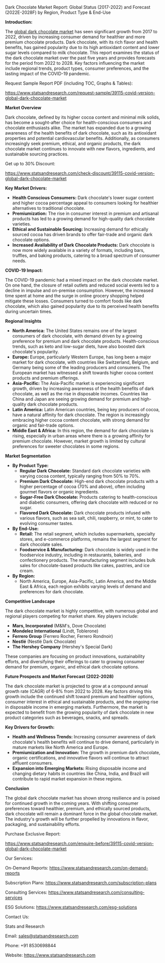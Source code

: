 ﻿Dark Chocolate Market Report: Global Status (2017-2022) and Forecast (2022E-2028F) by Region, Product Type & End-Use

**Introduction:**

The [global dark chocolate market](https://www.statsandresearch.com/report/39115-covid-version-global-dark-chocolate-market) has seen significant growth from 2017 to 2022, driven by increasing consumer demand for healthier and more premium chocolate products. Dark chocolate, with its rich flavor and health benefits, has gained popularity due to its high antioxidant content and lower sugar levels compared to milk chocolate. This report examines the status of the dark chocolate market over the past five years and provides forecasts for the period from 2022 to 2028. Key factors influencing the market include regional trends, product types, consumer preferences, and the lasting impact of the COVID-19 pandemic.

Request Sample Report PDF (including TOC, Graphs & Tables):

<https://www.statsandresearch.com/request-sample/39115-covid-version-global-dark-chocolate-market>

**Market Overview**

Dark chocolate, defined by its higher cocoa content and minimal milk solids, has become a sought-after choice for health-conscious consumers and chocolate enthusiasts alike. The market has expanded due to a growing awareness of the health benefits of dark chocolate, such as its antioxidant properties and potential cardiovascular benefits. Additionally, as consumers increasingly seek premium, ethical, and organic products, the dark chocolate market continues to innovate with new flavors, ingredients, and sustainable sourcing practices.

Get up to 30% Discount:

<https://www.statsandresearch.com/check-discount/39115-covid-version-global-dark-chocolate-market>

**Key Market Drivers:**

- **Health Conscious Consumers:** Dark chocolate's lower sugar content and higher cocoa percentage appeal to consumers looking for healthier alternatives to traditional chocolate.
- **Premiumization:** The rise in consumer interest in premium and artisanal products has led to a growing demand for high-quality dark chocolate varieties.
- **Ethical and Sustainable Sourcing:** Increasing demand for ethically sourced cocoa has driven brands to offer fair-trade and organic dark chocolate options.
- **Increased Availability of Dark Chocolate Products:** Dark chocolate is now more widely available in a variety of formats, including bars, truffles, and baking products, catering to a broad spectrum of consumer needs.

**COVID-19 Impact:**

The COVID-19 pandemic had a mixed impact on the dark chocolate market. On one hand, the closure of retail outlets and reduced social events led to a decline in impulse and on-premise consumption. However, the increased time spent at home and the surge in online grocery shopping helped mitigate these losses. Consumers turned to comfort foods like dark chocolate, which also gained popularity due to its perceived health benefits during uncertain times.

**Regional Insights**

- **North America:** The United States remains one of the largest consumers of dark chocolate, with demand driven by a growing preference for premium and dark chocolate products. Health-conscious trends, such as keto and low-sugar diets, have also boosted dark chocolate's popularity.
- **Europe:** Europe, particularly Western Europe, has long been a major market for dark chocolate, with countries like Switzerland, Belgium, and Germany being some of the leading producers and consumers. The European market has witnessed a shift towards higher cocoa content products and premium offerings.
- **Asia-Pacific:** The Asia-Pacific market is experiencing significant growth, driven by increasing awareness of the health benefits of dark chocolate, as well as the rise in disposable incomes. Countries like China and Japan are seeing growing demand for premium and high-quality dark chocolate products.
- **Latin America:** Latin American countries, being key producers of cocoa, have a natural affinity for dark chocolate. The region is increasingly embracing higher cocoa content chocolate, with strong demand for organic and fair-trade options.
- **Middle East & Africa:** In this region, the demand for dark chocolate is rising, especially in urban areas where there is a growing affinity for premium chocolate. However, market growth is limited by cultural preferences for sweeter chocolates in some regions.

**Market Segmentation**

- **By Product Type:**
  - **Regular Dark Chocolate:** Standard dark chocolate varieties with varying cocoa content, typically ranging from 50% to 70%.
  - **Premium Dark Chocolate:** High-end dark chocolate products with a higher percentage of cocoa (70% and above), often including gourmet flavors or organic ingredients.
  - **Sugar-Free Dark Chocolate:** Products catering to health-conscious and diabetic consumers, offering dark chocolate with reduced or no sugar.
  - **Flavored Dark Chocolate:** Dark chocolate products infused with various flavors, such as sea salt, chili, raspberry, or mint, to cater to evolving consumer tastes.
- **By End-Use:**
  - **Retail:** The retail segment, which includes supermarkets, specialty stores, and e-commerce platforms, remains the largest segment for dark chocolate sales.
  - **Foodservice & Manufacturing:** Dark chocolate is widely used in the foodservice industry, including in restaurants, bakeries, and confectionery products. The manufacturing segment includes bulk sales for chocolate-based products like cakes, pastries, and ice cream.
- **By Region:**
  - North America, Europe, Asia-Pacific, Latin America, and the Middle East & Africa, each region exhibits varying levels of demand and preferences for dark chocolate.

**Competitive Landscape**

The dark chocolate market is highly competitive, with numerous global and regional players competing for market share. Key players include:

- **Mars, Incorporated** (M&M's, Dove Chocolate)
- **Mondelez International** (Lindt, Toblerone)
- **Ferrero Group** (Ferrero Rocher, Ferrero Rondnoir)
- **Nestlé** (Nestlé Dark Chocolate)
- **The Hershey Company** (Hershey's Special Dark)

These companies are focusing on product innovations, sustainability efforts, and diversifying their offerings to cater to growing consumer demand for premium, organic, and ethical dark chocolate options.

**Future Prospects and Market Forecast (2022-2028)**

The dark chocolate market is projected to grow at a compound annual growth rate (CAGR) of 6-8% from 2022 to 2028. Key factors driving this growth include the continued shift toward premium and healthier options, consumer interest in ethical and sustainable products, and the ongoing rise in disposable income in emerging markets. Furthermore, the market is expected to benefit from the growing popularity of dark chocolate in new product categories such as beverages, snacks, and spreads.

**Key Drivers for Growth:**

- **Health and Wellness Trends:** Increasing consumer awareness of dark chocolate's health benefits will continue to drive demand, particularly in mature markets like North America and Europe.
- **Premiumization and Innovation:** The growth in premium dark chocolate, organic certifications, and innovative flavors will continue to attract affluent consumers.
- **Expansion into Emerging Markets:** Rising disposable income and changing dietary habits in countries like China, India, and Brazil will contribute to rapid market expansion in these regions.

**Conclusion**

The global dark chocolate market has shown strong resilience and is poised for continued growth in the coming years. With shifting consumer preferences toward healthier, premium, and ethically sourced products, dark chocolate will remain a dominant force in the global chocolate market. The industry's growth will be further propelled by innovations in flavor, packaging, and sustainability efforts.

Purchase Exclusive Report:

<https://www.statsandresearch.com/enquire-before/39115-covid-version-global-dark-chocolate-market>

Our Services:

On-Demand Reports: <https://www.statsandresearch.com/on-demand-reports>

Subscription Plans: <https://www.statsandresearch.com/subscription-plans>

Consulting Services: <https://www.statsandresearch.com/consulting-services>

ESG Solutions: <https://www.statsandresearch.com/esg-solutions>

Contact Us:

Stats and Research

Email: <sales@statsandresearch.com>

Phone: +91 8530698844

Website: <https://www.statsandresearch.com>













